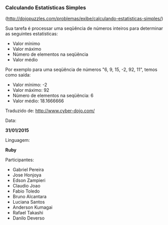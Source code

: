 ### Calculando Estatísticas Simples

(http://dojopuzzles.com/problemas/exibe/calculando-estatisticas-simples/)

Sua tarefa é processar uma seqüência de números inteiros para determinar as seguintes estatísticas:

* Valor mínimo
* Valor máximo
* Número de elementos na seqüência
* Valor médio

Por exemplo para uma seqüência de números "6, 9, 15, -2, 92, 11", temos como saída:

* Valor mínimo: -2
* Valor máximo: 92
* Número de elementos na seqüência: 6
* Valor médio: 18.1666666

Traduzido de: http://www.cyber-dojo.com/

Data:

**31/01/2015**

Linguagem:

**Ruby**

Participantes:

* Gabriel Pereira
* Jose Honjoya
* Edson Zampieri
* Claudio Joao
* Fabio Toledo
* Bruno Alcantara
* Luciana Santos
* Anderson Kumagai
* Rafael Takashi
* Danilo Deverso
